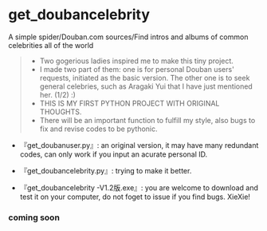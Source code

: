 # get_doubancelebrity
A simple spider/Douban.com sources/Find intros and albums of common celebrities all of the world

> - Two gogerious ladies inspired me to make this tiny project.
> - I made two part of them: one is for personal Douban users' requests, initiated as the basic version. The other one is to seek general celebries, such as Aragaki Yui that I have just mentioned her. (1/2) :)
>- THIS IS MY FIRST PYTHON PROJECT WITH ORIGINAL THOUGHTS.
> -  There will be an important function to fulfill my <Data Analyst> style, also bugs to fix and revise codes to be pythonic.



- 『get_doubanuser.py』: an original version, it may have many redundant codes, can only work if you input an acurate personal ID.

- 『get_doubancelebrity.py』: trying to make it better.

- 『get_doubancelebrity -V1.2版.exe』: you are welcome to download and test it on your computer, do not foget to issue if you find bugs. XieXie!




 ### coming soon
